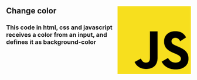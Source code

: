 # <img src="https://github.com/rodrigonuness/language_pictures/blob/master/Javascript.png" align="right" width="200">
## Change color
### This code in html, css and javascript receives a color from an input, and defines it as background-color
### 
####

